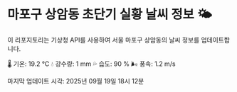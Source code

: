 
# 마포구 상암동 초단기 실황 날씨 정보 🌤️

이 리포지토리는 기상청 API를 사용하여 서울 마포구 상암동의 날씨 정보를 업데이트합니다. 

🌡️ 기온: 19.2 ℃
💧 강수량: 1 mm
💦 습도: 90 %
🌬️ 풍속: 1.2 m/s

마지막 업데이트 시각: 2025년 09월 19일 18시 12분    
